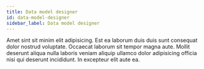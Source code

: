 ```yaml
---
title: Data model designer
id: data-model-designer
sidebar_label: Data model designer
---
```


Amet sint sit minim elit adipisicing. Est ea laborum duis duis sunt consequat dolor nostrud voluptate. Occaecat laborum sit tempor magna aute. Mollit deserunt aliqua nulla laboris veniam aliquip ullamco dolor adipisicing officia nisi qui deserunt incididunt. In excepteur elit aute ea.

